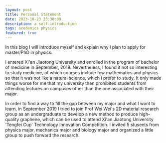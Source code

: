 ```yaml
---
layout: post
title: Personal Statement
date: 2023-10-23 23:30:00
description: a self-introduction
tags: acedemics physics
featured: true
---
```

In this blog I will introduce myself and explain why I plan to apply for master/PhD in physics.

I entered Xi'an Jiaotong University and enrolled in the program of bachelor of medicine in September, 2019. Nevertheless, I found it not so interesting to study medicine, of which courses include few mathematics and physics so that it was not like a natural science, which I prefer to study. It only made things worse for me that my university then prohibited students from attending lectures on campuses other than the one associated with their major.

In order to find a way to fill the gap between my major and what I want to learn, in September 2019 I tried to join Prof Wei Wei's 2D material research group as an undergraduate to develop a new method to produce high-quality graphene, which can be used to attend Xi'an Jiaotong University 'Tengfei Cup' Technology Innovation Competition. I invited 5 stusents from physics major, mechanics major and biology major and organized a little group to push forward the research. 
